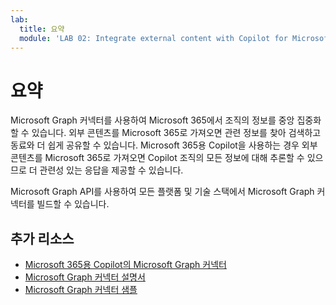 ```yaml
---
lab:
  title: 요약
  module: 'LAB 02: Integrate external content with Copilot for Microsoft 365 using Microsoft Graph connectors built with .NET'
---
```


# 요약

Microsoft Graph 커넥터를 사용하여 Microsoft 365에서 조직의 정보를 중앙 집중화할 수 있습니다. 외부 콘텐츠를 Microsoft 365로 가져오면 관련 정보를 찾아 검색하고 동료와 더 쉽게 공유할 수 있습니다. Microsoft 365용 Copilot을 사용하는 경우 외부 콘텐츠를 Microsoft 365로 가져오면 Copilot 조직의 모든 정보에 대해 추론할 수 있으므로 더 관련성 있는 응답을 제공할 수 있습니다.

Microsoft Graph API를 사용하여 모든 플랫폼 및 기술 스택에서 Microsoft Graph 커넥터를 빌드할 수 있습니다.

## 추가 리소스

- [Microsoft 365용 Copilot의 Microsoft Graph 커넥터](https://developer.microsoft.com/microsoft-365/copilot)
- [Microsoft Graph 커넥터 설명서](/graph/connecting-external-content-connectors-overview)
- [Microsoft Graph 커넥터 샘플](https://aka.ms/gc/samples)
